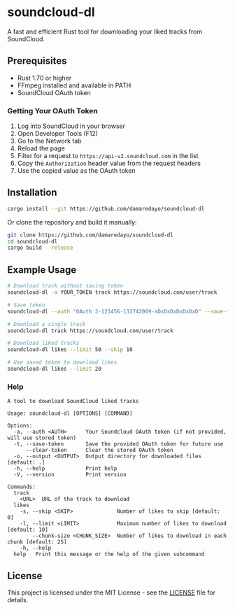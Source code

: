 # soundcloud-dl

A fast and efficient Rust tool for downloading your liked tracks from SoundCloud.

## Prerequisites

- Rust 1.70 or higher
- FFmpeg installed and available in PATH
- SoundCloud OAuth token

### Getting Your OAuth Token

1. Log into SoundCloud in your browser
2. Open Developer Tools (F12)
3. Go to the Network tab
4. Reload the page
5. Filter for a request to `https://api-v2.soundcloud.com` in the list
6. Copy the `Authorization` header value from the request headers
7. Use the copied value as the OAuth token

## Installation

```bash
cargo install --git https://github.com/damaredayo/soundcloud-dl
```

Or clone the repository and build it manually:

```bash
git clone https://github.com/damaredayo/soundcloud-dl
cd soundcloud-dl
cargo build --release
```

## Example Usage

```bash
# Download track without saving token
soundcloud-dl -a YOUR_TOKEN track https://soundcloud.com/user/track

# Save token
soundcloud-dl --auth "OAuth 2-123456-133742069-xDxDxDxDxDxDxD" --save-token

# Download a single track
soundcloud-dl track https://soundcloud.com/user/track

# Download liked tracks
soundcloud-dl likes --limit 50 --skip 10

# Use saved token to download likes
soundcloud-dl likes --limit 20
```

### Help

```text
A tool to download SoundCloud liked tracks

Usage: soundcloud-dl [OPTIONS] [COMMAND]

Options:
  -a, --auth <AUTH>      Your Soundcloud OAuth token (if not provided, will use stored token)
  -t, --save-token       Save the provided OAuth token for future use
      --clear-token      Clear the stored OAuth token
  -o, --output <OUTPUT>  Output directory for downloaded files [default: .]
  -h, --help             Print help
  -V, --version          Print version

Commands:
  track
    <URL>  URL of the track to download
  likes
    -s, --skip <SKIP>              Number of likes to skip [default: 0]
    -l, --limit <LIMIT>            Maximum number of likes to download [default: 10]
        --chunk-size <CHUNK_SIZE>  Number of likes to download in each chunk [default: 25]
    -h, --help
  help   Print this message or the help of the given subcommand
```

## License

This project is licensed under the MIT License - see the [LICENSE](LICENSE) file for details.
